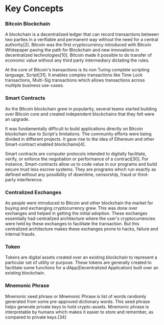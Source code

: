 # Key Concepts

### Bitcoin Blockchain

A blockchain is a decentralized ledger that can record transactions between two parties in a verifiable and permanent way without the need for a central authority\[2\]. Bitcoin was the first cryptocurrency introduced with Bitcoin Whitepaper paving the path for Blockchain and new innovations in decentralized technologies\[10\]. Bitcoin made it possible to do transfer of economic value without any third party intermediary dictating the rules. 

At the core of Bitcoin's transactions is its non Turing complete scripting language, Script\[31\]. It enables complex transactions like Time Lock transactions, Multi-Sig transactions which allows transactions across multiple business use-cases.

### Smart Contracts

As the Bitcoin blockchain grew in popularity, several teams started building over Bitcoin core and created independent blockchains that they felt were an upgrade. 

It was fundamentally difficult to build applications directly on Bitcoin blockchain due to Script's limitations. The community efforts were being divided in different projects. It gave rise to the idea of Ethereum and other Smart-contract enabled blockchains\[4\].

Smart contracts are computer protocols intended to digitally facilitate, verify, or enforce the negotiation or performance of a contract\[30\]. For instance, Smart-contracts allow us to code value in our programs and build secure trust less escrow systems. They are programs which run exactly as defined without any possibility of downtime, censorship, fraud or third-party interference.

### Centralized Exchanges

As people were introduced to Bitcoin and other blockchain the market for buying and exchanging cryptocurrency grew. This was done over exchanges and helped in getting the initial adoption. These exchanges essentially had centralized architecture where the user's cryptocurrencies were held by these exchanges to facilitate the transaction. But this centralized architecture makes these exchanges prone to hacks, failure and internal frauds. 

### Token

Tokens are digital assets created over an existing blockchain to represent a particular set of utility or purpose. These tokens are generally created to facilitate some functions for a dApp\(Decentralized Application\) built over an existing blockchain.

### Mnemonic Phrase

Mnemonic seed phrase or Mnemonic Phrase is list of words randomly generated from some pre-approved dictionary words. This seed phrase helps generate private keys to hold crypto-assets. Mnemonic phrase is interpretable by humans which makes it easier to store and remember, as compared to private keys.\[34\]

### 



